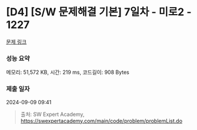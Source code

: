 # [D4] [S/W 문제해결 기본] 7일차 - 미로2 - 1227 

[문제 링크](https://swexpertacademy.com/main/code/problem/problemDetail.do?contestProbId=AV14wL9KAGkCFAYD) 

### 성능 요약

메모리: 51,572 KB, 시간: 219 ms, 코드길이: 908 Bytes

### 제출 일자

2024-09-09 09:41



> 출처: SW Expert Academy, https://swexpertacademy.com/main/code/problem/problemList.do